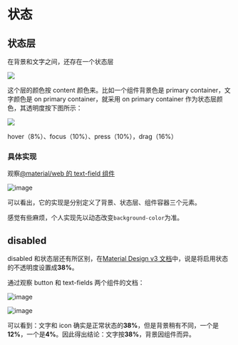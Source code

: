 # 状态

## 状态层

在背景和文字之间，还存在一个状态层

![](https://lh3.googleusercontent.com/qxvTFAHPEnP5p1L9Hr2F6_p-doSHs6LZBsn95my3Ls_k5bfJEg2YI3ygL2ALT38eAnWv5dQDHlnFYsq6TsbEaBqc5Xz1YNN6m5l_i1HgsYWQ=s0)

这个层的颜色按 content 颜色来。比如一个组件背景色是 primary container，文字颜色是 on primary container，就采用 on primary container 作为状态层颜色，其透明度按下图所示：

![](https://lh3.googleusercontent.com/EUs1U6XOcLtSeua57AwLOI9hfoUOXSPvqin7KqRdW6DZ5QWskOXWNYRinFNNxMHRecgqH-im2YKjIBmcps36beA4A6xYwEdlacJelogPMTJOfA=s0)

hover（8%）、focus（10%）、press（10%），drag（16%）

### 具体实现

观察[@material/web 的 text-field 组件](https://material-web.dev/components/text-field/#input-type)

![image](https://felbry.github.io/picx-images-hosting/image.7p3i8axh37.webp)

可以看出，它的实现是分别定义了背景、状态层、组件容器三个元素。

感觉有些麻烦，个人实现先以动态改变`background-color`为准。

## disabled

disabled 和状态层还有所区别，在[Material Design v3 文档](https://m3.material.io/foundations/interaction/states/applying-states)中，说是将启用状态的不透明度设置成**38%**。

通过观察 button 和 text-fields 两个组件的文档：

![image](https://felbry.github.io/picx-images-hosting/image.3nritx6p4k.webp)

![image](https://felbry.github.io/picx-images-hosting/image.54xnvocin8.webp)

可以看到：文字和 icon 确实是正常状态的**38%**，但是背景稍有不同，一个是**12%**，一个是**4%**。因此得出结论：文字按**38%**，背景因组件而异。

